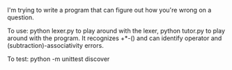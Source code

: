 I'm trying to write a program that can figure out how you're wrong on a question.

To use: python lexer.py to play around with the lexer, python tutor.py to play around with the program. It recognizes +*-() and can identify operator and (subtraction)-associativity errors. 

To test: python -m unittest discover
